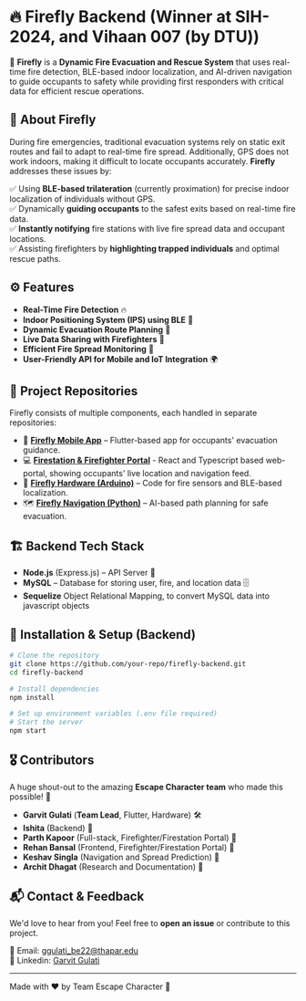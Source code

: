 # 🔥 Firefly Backend (Winner at SIH-2024, and Vihaan 007 (by DTU))

🚀 **Firefly** is a **Dynamic Fire Evacuation and Rescue System** that uses real-time fire detection, BLE-based indoor localization, and AI-driven navigation to guide occupants to safety while providing first responders with critical data for efficient rescue operations.

## 🌟 About Firefly
During fire emergencies, traditional evacuation systems rely on static exit routes and fail to adapt to real-time fire spread. Additionally, GPS does not work indoors, making it difficult to locate occupants accurately. **Firefly** addresses these issues by:

✅ Using **BLE-based trilateration** (currently proximation) for precise indoor localization of individuals without GPS.  
✅ Dynamically **guiding occupants** to the safest exits based on real-time fire data.  
✅ **Instantly notifying** fire stations with live fire spread data and occupant locations.  
✅ Assisting firefighters by **highlighting trapped individuals** and optimal rescue paths.  

## ⚙️ Features
- **Real-Time Fire Detection** 🔥
- **Indoor Positioning System (IPS) using BLE** 📍
- **Dynamic Evacuation Route Planning** 🚪
- **Live Data Sharing with Firefighters** 🚒
- **Efficient Fire Spread Monitoring** 📡
- **User-Friendly API for Mobile and IoT Integration** 🌍

## 📂 Project Repositories
Firefly consists of multiple components, each handled in separate repositories:

- 📱 **[Firefly Mobile App](#)** – Flutter-based app for occupants' evacuation guidance.
- 💻 **[Firestation & Firefighter Portal](#)** - React and Typescript based web-portal, showing occupants' live location and navigation feed.
- 🤖 **[Firefly Hardware (Arduino)](#)** – Code for fire sensors and BLE-based localization.
- 🗺 **[Firefly Navigation (Python)](#)** – AI-based path planning for safe evacuation.

## 🏗 Backend Tech Stack
- **Node.js** (Express.js) – API Server 🚀
- **MySQL** – Database for storing user, fire, and location data 🗄️
- **Sequelize**  Object Relational Mapping, to convert MySQL data into javascript objects

## 🔧 Installation & Setup (Backend)
```bash
# Clone the repository
git clone https://github.com/your-repo/firefly-backend.git
cd firefly-backend

# Install dependencies
npm install

# Set up environment variables (.env file required)
# Start the server
npm start
```

## 🎖 Contributors
A huge shout-out to the amazing **Escape Character team** who made this possible! 🚀

- **Garvit Gulati** (**Team Lead**, Flutter, Hardware) 🛠️
- **Ishita** (Backend) 🎨
- **Parth Kapoor** (Full-stack, Firefighter/Firestation Portal) 🔧
- **Rehan Bansal** (Frontend, Firefighter/Firestation Portal) 🧠
- **Keshav Singla** (Navigation and Spread Prediction) 📡
- **Archit Dhagat** (Research and Documentation) 📜

## 📬 Contact & Feedback
We'd love to hear from you! Feel free to **open an issue** or contribute to this project.

📧 Email: [ggulati_be22@thapar.edu](mailto:ggulati_be22@thapar.edu)  
🔗 Linkedin: [Garvit Gulati](https://linkedin.com/in/gulatigarvit)  

---
Made with ❤️ by Team Escape Character 🚀
